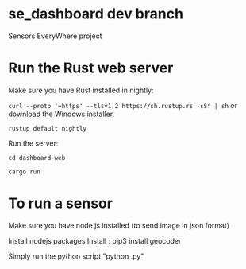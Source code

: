 # se_dashboard dev branch
Sensors EveryWhere project

# Run the Rust web server

Make sure you have Rust installed in nightly:

`curl --proto '=https' --tlsv1.2 https://sh.rustup.rs -sSf | sh` or download the Windows installer.

`rustup default nightly`

Run the server:

`cd dashboard-web`

`cargo run`

# To run a sensor 

Make sure you have node js installed (to send image in json format)

Install nodejs packages
Install : pip3 install geocoder

Simply run the python script "python <name of the sensor>.py"

